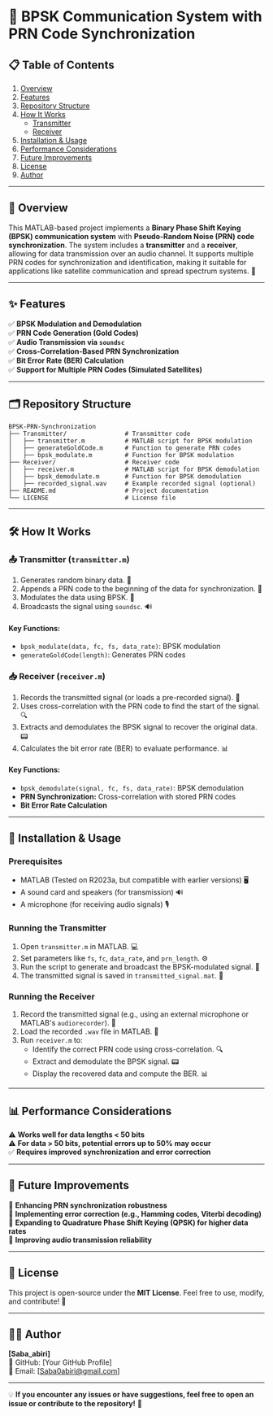 # 📡 BPSK Communication System with PRN Code Synchronization

## 📋 Table of Contents
1. [Overview](#-overview)
2. [Features](#-features)
3. [Repository Structure](#-repository-structure)
4. [How It Works](#-how-it-works)
   - [Transmitter](#-transmitter)
   - [Receiver](#-receiver)
5. [Installation & Usage](#-installation--usage)
6. [Performance Considerations](#-performance-considerations)
7. [Future Improvements](#-future-improvements)
8. [License](#-license)
9. [Author](#-author)

---

## 🌟 Overview
This MATLAB-based project implements a **Binary Phase Shift Keying (BPSK) communication system** with **Pseudo-Random Noise (PRN) code synchronization**. The system includes a **transmitter** and a **receiver**, allowing for data transmission over an audio channel. It supports multiple PRN codes for synchronization and identification, making it suitable for applications like satellite communication and spread spectrum systems. 🚀

---

## ✨ Features
✅ **BPSK Modulation and Demodulation**  
✅ **PRN Code Generation (Gold Codes)**  
✅ **Audio Transmission via `soundsc`**  
✅ **Cross-Correlation-Based PRN Synchronization**  
✅ **Bit Error Rate (BER) Calculation**  
✅ **Support for Multiple PRN Codes (Simulated Satellites)**  

---

## 🗂 Repository Structure
```
BPSK-PRN-Synchronization
├── Transmitter/                # Transmitter code
│   ├── transmitter.m           # MATLAB script for BPSK modulation
│   ├── generateGoldCode.m      # Function to generate PRN codes
│   ├── bpsk_modulate.m         # Function for BPSK modulation
├── Receiver/                   # Receiver code
│   ├── receiver.m              # MATLAB script for BPSK demodulation
│   ├── bpsk_demodulate.m       # Function for BPSK demodulation
│   ├── recorded_signal.wav     # Example recorded signal (optional)
├── README.md                   # Project documentation
└── LICENSE                     # License file
```

---

## 🛠 How It Works
### 📤 Transmitter (`transmitter.m`)
1. Generates random binary data. 🎲
2. Appends a PRN code to the beginning of the data for synchronization. 🔗
3. Modulates the data using BPSK. 📡
4. Broadcasts the signal using `soundsc`. 🔊

#### **Key Functions:**
- `bpsk_modulate(data, fc, fs, data_rate)`: BPSK modulation
- `generateGoldCode(length)`: Generates PRN codes

### 📥 Receiver (`receiver.m`)
1. Records the transmitted signal (or loads a pre-recorded signal). 🎤
2. Uses cross-correlation with the PRN code to find the start of the signal. 🔍
3. Extracts and demodulates the BPSK signal to recover the original data. 📟
4. Calculates the bit error rate (BER) to evaluate performance. 📊

#### **Key Functions:**
- `bpsk_demodulate(signal, fc, fs, data_rate)`: BPSK demodulation
- **PRN Synchronization:** Cross-correlation with stored PRN codes
- **Bit Error Rate Calculation**

---

## 🚀 Installation & Usage
### **Prerequisites**
- MATLAB (Tested on R2023a, but compatible with earlier versions) 🖥️
- A sound card and speakers (for transmission) 🔊
- A microphone (for receiving audio signals) 🎙️

### **Running the Transmitter**
1. Open `transmitter.m` in MATLAB. 💻
2. Set parameters like `fs`, `fc`, `data_rate`, and `prn_length`. ⚙️
3. Run the script to generate and broadcast the BPSK-modulated signal. 📡
4. The transmitted signal is saved in `transmitted_signal.mat`. 💾

### **Running the Receiver**
1. Record the transmitted signal (e.g., using an external microphone or MATLAB's `audiorecorder`). 🎤
2. Load the recorded `.wav` file in MATLAB. 📂
3. Run `receiver.m` to:
   - Identify the correct PRN code using cross-correlation. 🔍
   - Extract and demodulate the BPSK signal. 📟
   - Display the recovered data and compute the BER. 📊

---

## 📊 Performance Considerations
⚠️ **Works well for data lengths < 50 bits**  
⚠️ **For data > 50 bits, potential errors up to 50% may occur**  
✅ **Requires improved synchronization and error correction**  

---

## 🔮 Future Improvements
🚀 **Enhancing PRN synchronization robustness**  
🚀 **Implementing error correction (e.g., Hamming codes, Viterbi decoding)**  
🚀 **Expanding to Quadrature Phase Shift Keying (QPSK) for higher data rates**  
🚀 **Improving audio transmission reliability**  

---

## 📜 License
This project is open-source under the **MIT License**. Feel free to use, modify, and contribute! 🤝

---

## 👨‍💻 Author
**[Saba_abiri]**  
🔗 GitHub: [Your GitHub Profile]  
📧 Email: [Saba0abiri@gmail.com]  

---
💡 **If you encounter any issues or have suggestions, feel free to open an issue or contribute to the repository!** 🚀

